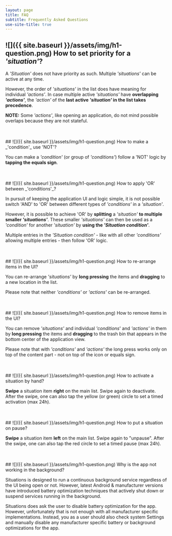 ```yaml
---
layout: page
title: FAQ
subtitle: Frequently Asked Questions
use-site-title: true
---
```


<a name="q1"></a>
## ![]({{ site.baseurl }}/assets/img/h1-question.png) How to set priority for a _'situation'_?

A _'Situation'_ does not have priority as such. Multiple _'situations'_ can be active at any time.

However, the order of _'situations'_ in the list does have meaning for individual _'actions'_. In case multiple active _'situations'_ have **overlapping _'actions'_**, the _'action'_ of the **last active _'situation'_ in the list takes precedence**.

**NOTE:** Some _'actions'_, like opening an application, do not mind possible overlaps because they are not stateful.

<br/>
<br/>
<a name="q2"></a>
## ![]({{ site.baseurl }}/assets/img/h1-question.png) How to make a _'condition'_ use 'NOT'?

You can make a _'condition'_ (or group of _'conditions'_) follow a 'NOT' logic by **tapping the equals sign**.


<br/>
<br/>
<a name="q3"></a>
## ![]({{ site.baseurl }}/assets/img/h1-question.png) How to apply 'OR' between _'conditions'_?

In pursuit of keeping the application UI and logic simple, it is not possible switch 'AND' to 'OR' between different types of _'conditions'_ in a _'situation'_.

However, it is possible to achieve 'OR' by **splitting** a _'situation'_ **to multiple smaller _'situations'_**. These smaller _'situations'_ can then be used as a _'condition'_ for another _'situation'_ by **using the _'Situation condition'_**.

Multiple entries in the _'Situation condition'_ - like with all other _'conditions'_ allowing multiple entries - then follow 'OR' logic.


<br/>
<br/>
<a name="q4"></a>
## ![]({{ site.baseurl }}/assets/img/h1-question.png) How to re-arrange items in the UI?

You can re-arrange _'situations'_ by **long pressing** the items and **dragging** to a new location in the list.

Please note that neither _'conditions'_ or _'actions'_ can be re-arranged.


<br/>
<br/>
<a name="q5"></a>
## ![]({{ site.baseurl }}/assets/img/h1-question.png) How to remove items in the UI?

You can remove _'situations'_ and individual _'conditions_' and _'actions'_ in them by **long pressing** the items and **dragging** to the trash bin that appears in the bottom center of the application view.

Please note that with _'conditions'_ and _'actions'_ the long press works only on top of the content part - not on top of the icon or equals sign.


<br/>
<br/>
<a name="q6"></a>
## ![]({{ site.baseurl }}/assets/img/h1-question.png) How to activate a situation by hand?

**Swipe** a situation item **right** on the main list. Swipe again to deactivate. After the swipe, one can also tap the yellow (or green) circle to set a timed activation (max 24h).


<br/>
<br/>
<a name="q6"></a>
## ![]({{ site.baseurl }}/assets/img/h1-question.png) How to put a situation on pause?

**Swipe** a situation item **left** on the main list. Swipe again to "unpause". After the swipe, one can also tap the red circle to set a timed pause (max 24h).


<br/>
<br/>
<a name="q7"></a>
## ![]({{ site.baseurl }}/assets/img/h1-question.png) Why is the app not working in the background?

Situations is designed to run a continuous background service regardless of the UI being open or not. However, latest Android & manufacturer versions have introduced battery optimization techniques that actively shut down or suspend services running in the background.

Situations does ask the user to disable battery optimization for the app. However, unfortunately that is not enough with all manufacturer specific implementations. Instead, you as a user should also check system Settings and manually disable any manufacturer specific battery or background optimizations for the app.

